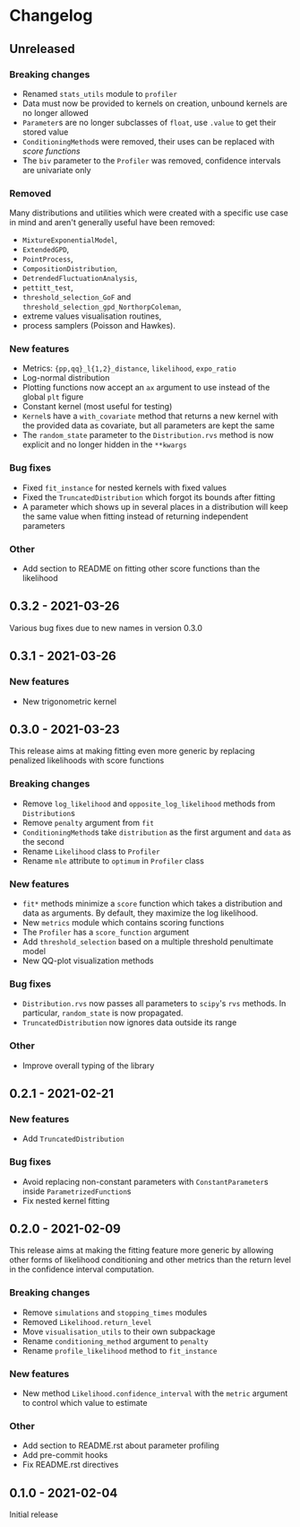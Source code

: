 # Changelog

## Unreleased

### Breaking changes

* Renamed `stats_utils` module to `profiler`
* Data must now be provided to kernels on creation, unbound kernels are
  no longer allowed
* `Parameter`s are no longer subclasses of `float`, use `.value` to get
  their stored value
* `ConditioningMethod`s were removed, their uses can be replaced with
  _score functions_
* The `biv` parameter to the `Profiler` was removed, confidence
  intervals are univariate only

### Removed

Many distributions and utilities which were created with a specific use
case in mind and aren't generally useful have been removed:

* `MixtureExponentialModel`,
* `ExtendedGPD`,
* `PointProcess`,
* `CompositionDistribution`,
* `DetrendedFluctuationAnalysis`,
* `pettitt_test`,
* `threshold_selection_GoF` and `threshold_selection_gpd_NorthorpColeman`,
* extreme values visualisation routines,
* process samplers (Poisson and Hawkes).

### New features

* Metrics: `{pp,qq}_l{1,2}_distance`, `likelihood`, `expo_ratio`
* Log-normal distribution
* Plotting functions now accept an `ax` argument to use instead of the
  global `plt` figure
* Constant kernel (most useful for testing)
* `Kernel`s have a `with_covariate` method that returns a new kernel
  with the provided data as covariate, but all parameters are kept the
  same
* The `random_state` parameter to the `Distribution.rvs` method is now
  explicit and no longer hidden in the `**kwargs`

### Bug fixes

* Fixed `fit_instance` for nested kernels with fixed values
* Fixed the `TruncatedDistribution` which forgot its bounds after fitting
* A parameter which shows up in several places in a distribution will
  keep the same value when fitting instead of returning independent
  parameters

### Other

* Add section to README on fitting other score functions than the likelihood

## 0.3.2 - 2021-03-26

Various bug fixes due to new names in version 0.3.0

## 0.3.1 - 2021-03-26

### New features

* New trigonometric kernel

## 0.3.0 - 2021-03-23

This release aims at making fitting even more generic by replacing
penalized likelihoods with score functions

### Breaking changes

* Remove `log_likelihood` and `opposite_log_likelihood` methods from
 `Distribution`s
* Remove `penalty` argument from `fit`
* `ConditioningMethod`s take `distribution` as the first argument and
 `data` as the second
* Rename `Likelihood` class to `Profiler`
* Rename `mle` attribute to `optimum` in `Profiler` class

### New features

* `fit*` methods minimize a `score` function which takes a distribution
  and data as arguments. By default, they maximize the log likelihood.
* New `metrics` module which contains scoring functions
* The `Profiler` has a `score_function` argument
* Add `threshold_selection` based on a multiple threshold penultimate model
* New QQ-plot visualization methods

### Bug fixes
* `Distribution.rvs` now passes all parameters to `scipy`'s `rvs` methods.
  In particular, `random_state` is now propagated.
* `TruncatedDistribution` now ignores data outside its range

### Other

* Improve overall typing of the library

## 0.2.1 - 2021-02-21

### New features

* Add `TruncatedDistribution`

### Bug fixes

* Avoid replacing non-constant parameters with `ConstantParameter`s
  inside `ParametrizedFunction`s
* Fix nested kernel fitting

## 0.2.0 - 2021-02-09

This release aims at making the fitting feature more generic by allowing
other forms of likelihood conditioning and other metrics than the return
level in the confidence interval computation.

### Breaking changes

* Remove `simulations` and `stopping_times` modules
* Removed `Likelihood.return_level`
* Move `visualisation_utils` to their own subpackage
* Rename `conditioning_method` argument to `penalty`
* Rename `profile_likelihood` method to `fit_instance`

### New features

* New method `Likelihood.confidence_interval` with the `metric` argument
  to control which value to estimate

### Other

* Add section to README.rst about parameter profiling
* Add pre-commit hooks
* Fix README.rst directives


## 0.1.0 - 2021-02-04

Initial release


